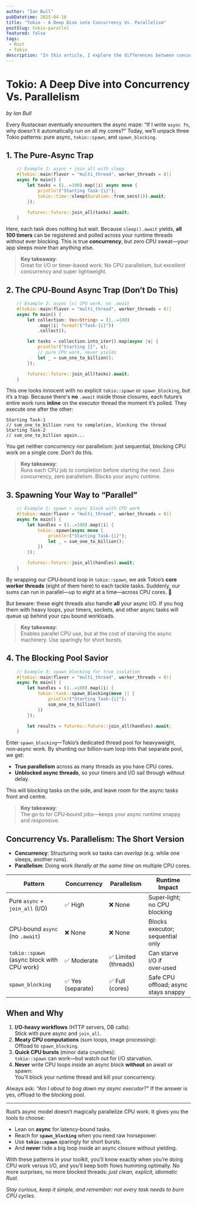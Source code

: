 ```yaml
---
author: "Ian Bull"
pubDatetime: 2025-04-16
title: "Tokio - A Deep Dive into Concurrency Vs. Parallelism"
postSlug: tokio-parallel
featured: false
tags:
 - Rust
 - Tokio
description: "In this article, I explore the differences between concurrency and parallelism in Rust using Tokio, and provide insights into effectively managing async tasks and CPU-bound workloads."
---
```


# Tokio: A Deep Dive into Concurrency Vs. Parallelism

*by Ian Bull*

Every Rustacean eventually encounters the async maze: “If I write `async fn`, why doesn’t it automatically run on all my cores?” Today, we’ll unpack three Tokio patterns: pure async, `tokio::spawn`, and `spawn_blocking`.

## 1. The Pure‑Async Trap

```rust
    // Example 1: async + join_all with sleep
    #[tokio::main(flavor = "multi_thread", worker_threads = 8)]
    async fn main() {
        let tasks = (1..=100).map(|i| async move {
            println!("Starting Task-{i}");
            tokio::time::sleep(Duration::from_secs(1)).await;
        });

        futures::future::join_all(tasks).await;
    }
```

Here, each task does nothing but wait. Because `sleep().await` yields, **all 100 timers** can be registered and polled across your runtime threads without ever blocking. This is true **concurrency**, but zero CPU sweat—your app sleeps more than anything else.

> **Key takeaway**:  
> Great for I/O or timer-based work. No CPU parallelism, but excellent concurrency and super lightweight.

## 2. The CPU‑Bound Async Trap (Don’t Do This)

```rust
    // Example 2: async |s| CPU work, no .await
    #[tokio::main(flavor = "multi_thread", worker_threads = 8)]
    async fn main() {
        let collection: Vec<String> = (1..=100)
            .map(|i| format!("Task-{i}"))
            .collect();

        let tasks = collection.into_iter().map(async |s| {
            println!("Starting {}", s);
            // pure CPU work, never yields
            let _ = sum_one_to_billion();
        });

        futures::future::join_all(tasks).await;
    }
```

This one looks innocent with no explicit `tokio::spawn` or `spawn_blocking`, but it’s a trap. Because there's **no** `.await` inside those closures, each future’s entire work runs **inline** on the executor thread the moment it’s polled. They execute one after the other:

    Starting Task-1
    // sum_one_to_billion runs to completion, blocking the thread
    Starting Task-2
    // sum_one_to_billion again...

You get neither concurrency nor parallelism: just sequential, blocking CPU work on a single core. Don’t do this.

> **Key takeaway**:  
> Runs each CPU job to completion before starting the next. Zero concurrency, zero parallelism. Blocks your async runtime.

## 3. Spawning Your Way to “Parallel”

```rust
    // Example 2: spawn + async block with CPU work
    #[tokio::main(flavor = "multi_thread", worker_threads = 8)]
    async fn main() {
        let handles = (1..=100).map(|i| {
            tokio::spawn(async move {
                println!("Starting Task-{i}");
                let _ = sum_one_to_billion();
            })
        });

        futures::future::join_all(handles).await;
    }
```

By wrapping our CPU‑bound loop in `tokio::spawn`, we ask Tokio’s **core worker threads** (eight of them here) to each tackle tasks. Suddenly, our sums can run in parallel—up to eight at a time—across CPU cores. 🎉

But beware: these eight threads also handle **all** your async I/O. If you hog them with heavy loops, your timers, sockets, and other async tasks will queue up behind your cpu bound workloads.

> **Key takeaway**:  
> Enables parallel CPU use, but at the cost of starving the async machinery. Use sparingly for short bursts.

## 4. The Blocking Pool Savior

```rust
    // Example 3: spawn_blocking for true isolation
    #[tokio::main(flavor = "multi_thread", worker_threads = 8)]
    async fn main() {
        let handles = (1..=100).map(|i| {
            tokio::task::spawn_blocking(move || {
                println!("Starting Task-{i}");
                sum_one_to_billion()
            })
        });

        let results = futures::future::join_all(handles).await;
    }
```

Enter `spawn_blocking`—Tokio’s dedicated thread pool for heavyweight, non‑async work. By shunting our billion‑sum loop into that separate pool, we get:

- **True parallelism** across as many threads as you have CPU cores.  
- **Unblocked async threads**, so your timers and I/O sail through without delay.  

This will blocking tasks on the side, and leave room for the async tasks front and centre.

> **Key takeaway**:  
> The go‑to for CPU‑bound jobs—keeps your async runtime snappy and responsive.

## Concurrency Vs. Parallelism: The Short Version

- **Concurrency**: Structuring work so tasks can *overlap* (e.g. while one sleeps, another runs).  
- **Parallelism**: Doing work *literally at the same time* on multiple CPU cores.

| Pattern                                        | Concurrency        | Parallelism          | Runtime Impact                         |
|------------------------------------------------|--------------------|----------------------|----------------------------------------|
| Pure `async` + `join_all` (I/O)                | ✅ High            | ❌ None              | Super‑light; no CPU blocking           |
| CPU‑bound `async` (no `.await`)                | ❌ None            | ❌ None              | Blocks executor; sequential only       |
| `tokio::spawn` (async block with CPU work)     | ✅ Moderate        | ✅ Limited (threads) | Can starve I/O if over‑used            |
| `spawn_blocking`                               | ✅ Yes (separate)  | ✅ Full (cores)      | Safe CPU offload; async stays snappy   |

## When and Why

1. **I/O‑heavy workflows** (HTTP servers, DB calls):  
   Stick with pure async and `join_all`.  
2. **Meaty CPU computations** (sum loops, image processing):  
   Offload to `spawn_blocking`.  
3. **Quick CPU bursts** (minor data crunches):  
   `tokio::spawn` can work—but watch out for I/O starvation.  
4. **Never** write CPU loops inside an async block **without** an await or spawn:  
   You’ll block your runtime thread and kill your concurrency.

Always ask: *“Am I about to bog down my async executor?”* If the answer is yes, offload to the blocking pool.

---

Rust’s async model doesn’t magically parallelize CPU work. It gives you the tools to choose:

- Lean on **async** for latency‑bound tasks.  
- Reach for **`spawn_blocking`** when you need raw horsepower.  
- Use **`tokio::spawn`** sparingly for short bursts.  
- And **never** hide a big loop inside an async closure without yielding.

With these patterns in your toolkit, you’ll know exactly when you’re doing CPU work versus I/O, and you’ll keep both flows humming optimally. No more surprises, no more blocked threads: *just clean, explicit, idiomatic Rust*.

*Stay curious, keep it simple, and remember: not every task needs to burn CPU cycles.*  

